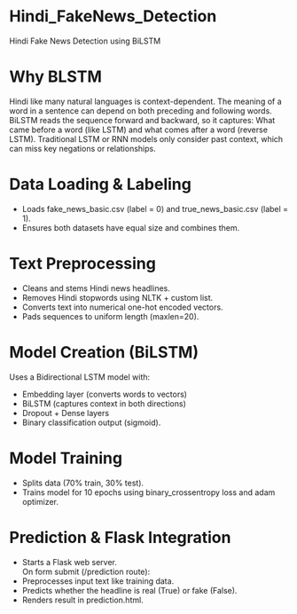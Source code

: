 # Hindi_FakeNews_Detection
Hindi Fake News Detection using BiLSTM
<h1>Why BLSTM </h1>
Hindi like many natural languages is context-dependent. The meaning of a word in a sentence can depend on both preceding and following words.
BiLSTM reads the sequence forward and backward, so it captures:
What came before a word (like LSTM)
and what comes after a word (reverse LSTM).
Traditional LSTM or RNN models only consider past context, which can miss key negations or relationships.
 <h1>Data Loading & Labeling</h1>
<ul><li>Loads fake_news_basic.csv (label = 0) and true_news_basic.csv (label = 1).</li>

<li>Ensures both datasets have equal size and combines them.</li></ul>

<h1>Text Preprocessing</h1>
<ul>
<li>Cleans and stems Hindi news headlines.</li>
<li>Removes Hindi stopwords using NLTK + custom list.</li>
<li>Converts text into numerical one-hot encoded vectors.</li>
<li>Pads sequences to uniform length (maxlen=20).</li></ul>

<h1>Model Creation (BiLSTM)</h1>
Uses a Bidirectional LSTM model with:
<ul>
<li>Embedding layer (converts words to vectors)</li>
<li>BiLSTM (captures context in both directions)</li>
<li>Dropout + Dense layers</li>
<li>Binary classification output (sigmoid).</li></ul>

<h1>Model Training</h1>
<ul>
<li>Splits data (70% train, 30% test).</li>
<li>Trains model for 10 epochs using binary_crossentropy loss and adam optimizer.</li></ul>

<h1>Prediction & Flask Integration</h1>
<ul>
<li>Starts a Flask web server.</li>
On form submit (/prediction route):
<li>Preprocesses input text like training data.</li>
<li>Predicts whether the headline is real (True) or fake (False).</li>
<li>Renders result in prediction.html.</li></ul>




